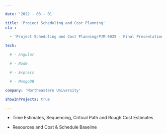 ```yaml
---

date: '2022 - 03 - 01'

title: 'Project Scheduling and Cost Planning'
cta :
  
  - 'Project Scheduling and Cost Planning/PJM 6025 - Final Presentation.pdf'

tech:

  # - Angular

  # - Node

  # - Express

  # - MongoDB

company: 'Northeastern University'

showInProjects: true

---
```


 

- Time Estimates, Sequencing, Critical Path and Rough Cost Estimates

- Resources and Cost & Schedule Baseline